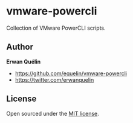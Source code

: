 # vmware-powercli

Collection of VMware PowerCLI scripts.

## Author

**Erwan Quélin**
- <https://github.com/equelin/vmware-powercli>
- <https://twitter.com/erwanquelin>

## License

Open sourced under the [MIT license](LICENSE).